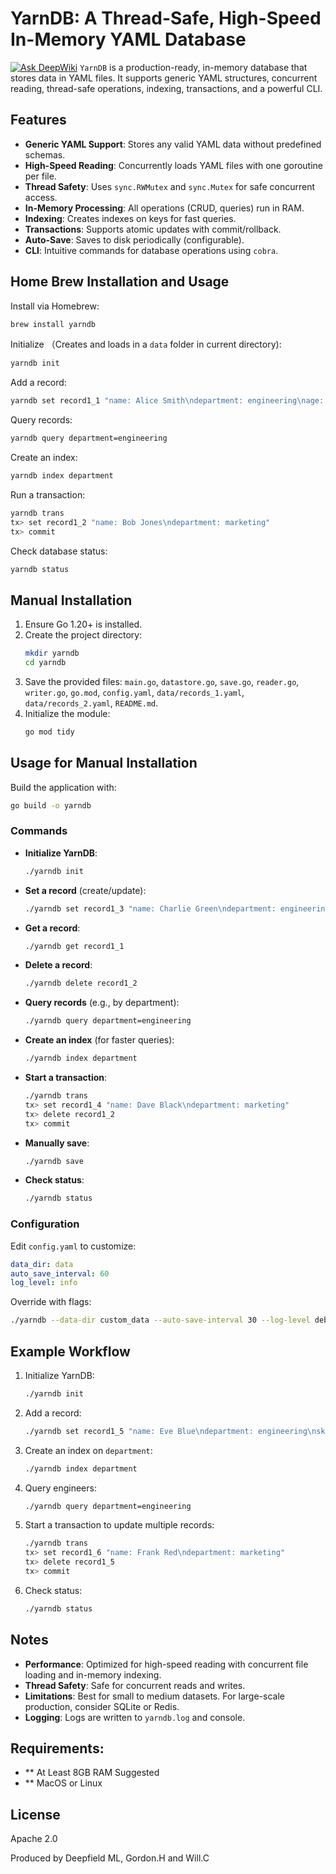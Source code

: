 # YarnDB: A Thread-Safe, High-Speed In-Memory YAML Database
[![Ask DeepWiki](https://deepwiki.com/badge.svg)](https://deepwiki.com/deepfield-ml/yarndb)
`YarnDB` is a production-ready, in-memory database that stores data in YAML files. It supports generic YAML structures, concurrent reading, thread-safe operations, indexing, transactions, and a powerful CLI.

## Features
- **Generic YAML Support**: Stores any valid YAML data without predefined schemas.
- **High-Speed Reading**: Concurrently loads YAML files with one goroutine per file.
- **Thread Safety**: Uses `sync.RWMutex` and `sync.Mutex` for safe concurrent access.
- **In-Memory Processing**: All operations (CRUD, queries) run in RAM.
- **Indexing**: Creates indexes on keys for fast queries.
- **Transactions**: Supports atomic updates with commit/rollback.
- **Auto-Save**: Saves to disk periodically (configurable).
- **CLI**: Intuitive commands for database operations using `cobra`.
## Home Brew Installation and Usage
Install via Homebrew:

```bash
brew install yarndb
```

Initialize （Creates and loads in a ` data ` folder in current directory):

```bash
yarndb init
```



Add a record:

```bash
yarndb set record1_1 "name: Alice Smith\ndepartment: engineering\nage: 30"
```

Query records:

```bash
yarndb query department=engineering
```

Create an index:

```bash
yarndb index department
```

Run a transaction:

```bash
yarndb trans
tx> set record1_2 "name: Bob Jones\ndepartment: marketing"
tx> commit
```

Check database status:

```bash
yarndb status
```

## Manual Installation
1. Ensure Go 1.20+ is installed.
2. Create the project directory:
   ```bash
   mkdir yarndb
   cd yarndb
   ```
3. Save the provided files: `main.go`, `datastore.go`, `save.go`, `reader.go`, `writer.go`, `go.mod`, `config.yaml`, `data/records_1.yaml`, `data/records_2.yaml`, `README.md`.
4. Initialize the module:
   ```bash
   go mod tidy
   ```

## Usage for Manual Installation
Build the application with:
```bash
go build -o yarndb
```

### Commands
- **Initialize YarnDB**:
  ```bash
  ./yarndb init
  ```
- **Set a record** (create/update):
  ```bash
  ./yarndb set record1_3 "name: Charlie Green\ndepartment: engineering\nage: 35"
  ```
- **Get a record**:
  ```bash
  ./yarndb get record1_1
  ```
- **Delete a record**:
  ```bash
  ./yarndb delete record1_2
  ```
- **Query records** (e.g., by department):
  ```bash
  ./yarndb query department=engineering
  ```
- **Create an index** (for faster queries):
  ```bash
  ./yarndb index department
  ```
- **Start a transaction**:
  ```bash
  ./yarndb trans
  tx> set record1_4 "name: Dave Black\ndepartment: marketing"
  tx> delete record1_2
  tx> commit
  ```
- **Manually save**:
  ```bash
  ./yarndb save
  ```
- **Check status**:
  ```bash
  ./yarndb status
  ```

### Configuration
Edit `config.yaml` to customize:
```yaml
data_dir: data
auto_save_interval: 60
log_level: info
```
Override with flags:
```bash
./yarndb --data-dir custom_data --auto-save-interval 30 --log-level debug init
```

## Example Workflow
1. Initialize YarnDB:
   ```bash
   ./yarndb init
   ```
2. Add a record:
   ```bash
   ./yarndb set record1_5 "name: Eve Blue\ndepartment: engineering\nskills: [Go, Python]"
   ```
3. Create an index on `department`:
   ```bash
   ./yarndb index department
   ```
4. Query engineers:
   ```bash
   ./yarndb query department=engineering
   ```
5. Start a transaction to update multiple records:
   ```bash
   ./yarndb trans
   tx> set record1_6 "name: Frank Red\ndepartment: marketing"
   tx> delete record1_5
   tx> commit
   ```
6. Check status:
   ```bash
   ./yarndb status
   ```

## Notes
- **Performance**: Optimized for high-speed reading with concurrent file loading and in-memory indexing.
- **Thread Safety**: Safe for concurrent reads and writes.
- **Limitations**: Best for small to medium datasets. For large-scale production, consider SQLite or Redis.
- **Logging**: Logs are written to `yarndb.log` and console.

## Requirements: 
- ** At Least 8GB RAM Suggested
- ** MacOS or Linux
## License
Apache 2.0

Produced by Deepfield ML, Gordon.H and Will.C
